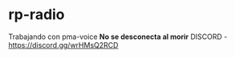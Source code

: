 # rp-radio
Trabajando con pma-voice **No se desconecta al morir** 
DISCORD - https://discord.gg/wrHMsQ2RCD
